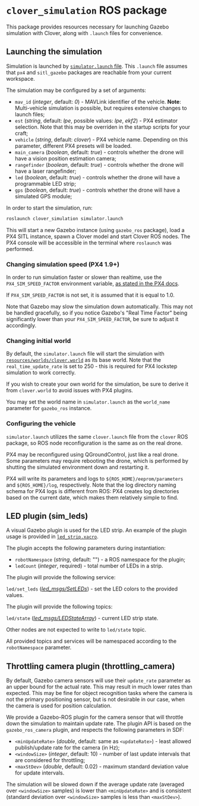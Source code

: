 # `clover_simulation` ROS package

This package provides resources necessary for launching Gazebo simulation with Clover, along with `.launch` files for convenience.

## Launching the simulation

Simulation is launched by [`simulator.launch` file](launch/simulator.launch). This `.launch` file assumes that `px4` and `sitl_gazebo` packages are reachable from your current workspace.

The simulation may be configured by a set of arguments:

* `mav_id` (*integer*, default: *0*) - MAVLink identifier of the vehicle. **Note**: Multi-vehicle simulation is possible, but requires extensive changes to launch files;
* `est` (*string*, default: *lpe*, possible values: *lpe*, *ekf2*) - PX4 estimator selection. Note that this may be overriden in the startup scripts for your craft;
* `vehicle` (*string*, default: *clover*) - PX4 vehicle name. Depending on this parameter, different PX4 presets will be loaded.
* `main_camera` (*boolean*, default: *true*) - controls whether the drone will have a vision position estimation camera;
* `rangefinder` (*boolean*, default: *true*) - controls whether the drone will have a laser rangefinder;
* `led` (*boolean*, default: *true*) - controls whether the drone will have a programmable LED strip;
* `gps` (*boolean*, default: *true*) - controls whether the drone will have a simulated GPS module;

In order to start the simulation, run:

```bash
roslaunch clover_simulation simulator.launch
```

This will start a new Gazebo instance (using `gazebo_ros` package), load a PX4 SITL instance, spawn a Clover model and start Clover ROS nodes. The PX4 console will be accessible in the terminal where `roslaunch` was performed.

### Changing simulation speed (PX4 1.9+)

In order to run simulation faster or slower than realtime, use the `PX4_SIM_SPEED_FACTOR` environment variable, [as stated in the PX4 docs](https://dev.px4.io/v1.9.0/en/simulation/#simulation_speed).

If `PX4_SIM_SPEED_FACTOR` is not set, it is assumed that it is equal to 1.0.

Note that Gazebo may slow the simulation down automatically. This may not be handled gracefully, so if you notice Gazebo's "Real Time Factor" being significantly lower than your `PX4_SIM_SPEED_FACTOR`, be sure to adjust it accordingly.

### Changing initial world

By default, the `simulator.launch` file will start the simulation with [`resources/worlds/clover.world`](resources/worlds/clover.world) as its base world. Note that the `real_time_update_rate` is set to 250 - this is required for PX4 lockstep simulation to work correctly.

If you wish to create your own world for the simulation, be sure to derive it from `clover.world` to avoid issues with PX4 plugins.

You may set the world name in `simulator.launch` as the `world_name` parameter for `gazebo_ros` instance.

### Configuring the vehicle

`simulator.launch` utilizes the same `clover.launch` file from the `clover` ROS package, so ROS node reconfiguration is the same as on the real drone.

PX4 may be reconfigured using QGroundControl, just like a real drone. Some parameters may require rebooting the drone, which is performed by shutting the simulated environment down and restarting it.

PX4 will write its parameters and logs to `${ROS_HOME}/eeprom/parameters` and `${ROS_HOME}/log`, respectively. Note that the log directory naming schema for PX4 logs is different from ROS: PX4 creates log directories based on the current date, which makes them relatively simple to find.

## LED plugin (sim_leds)

A visual Gazebo plugin is used for the LED strip. An example of the plugin usage is provided in [`led_strip.xacro`](../clover_description/urdf/leds/led_strip.xacro).

The plugin accepts the following parameters during instantiation:

* `robotNamespace` (*string*, default: "") - a ROS namespace for the plugin;
* `ledCount` (*integer*, required) - total number of LEDs in a strip.

The plugin will provide the following service:

`led/set_leds` ([*led_msgs/SetLEDs*](https://github.com/CopterExpress/ros_led/blob/v0.0.6/led_msgs/srv/SetLEDs.srv)) - set the LED colors to the provided values.

The plugin will provide the following topics:

`led/state` ([*led_msgs/LEDStateArray*](https://github.com/CopterExpress/ros_led/blob/v0.0.6/led_msgs/msg/LEDStateArray.msg)) - current LED strip state.

Other nodes are not expected to write to `led/state` topic.

All provided topics and services will be namespaced according to the `robotNamespace` parameter.

## Throttling camera plugin (throttling_camera)

By default, Gazebo camera sensors will use their `update_rate` parameter as an upper bound for the actual rate. This may result in much lower rates than expected. This may be fine for object recognition tasks where the camera is not the primary positioning sensor, but is not desirable in our case, when the camera is used for position calculation.

We provide a Gazebo-ROS plugin for the camera sensor that will throttle down the simulation to maintain update rate. The plugin API is based on the `gazebo_ros_camera` plugin, and respects the following parameters in SDF:

* `<minUpdateRate>` (*double*, default: same as `<updateRate>`) - least allowed publish/update rate for the camera (in Hz);
* `<windowSize>` (*integer*, default: 10) - number of last update intervals that are considered for throttling;
* `<maxStDev>` (*double*, default: 0.02) - maximum standard deviation value for update intervals.

The simulation will be slowed down if the average update rate (averaged over `<windowSize>` samples) is lower than `<minUpdateRate>` and is consistent (standard deviation over `<windowSize>` samples is less than `<maxStDev>`).
